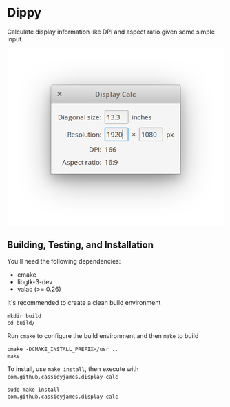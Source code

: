 # Dippy

Calculate display information like DPI and aspect ratio given some simple input.

![Screenshot](data/screenshot.png?raw=true)

## Building, Testing, and Installation

You'll need the following dependencies:
* cmake
* libgtk-3-dev
* valac (>= 0.26)

It's recommended to create a clean build environment

    mkdir build
    cd build/

Run `cmake` to configure the build environment and then `make` to build

    cmake -DCMAKE_INSTALL_PREFIX=/usr ..
    make

To install, use `make install`, then execute with `com.github.cassidyjames.display-calc`

    sudo make install
    com.github.cassidyjames.display-calc
